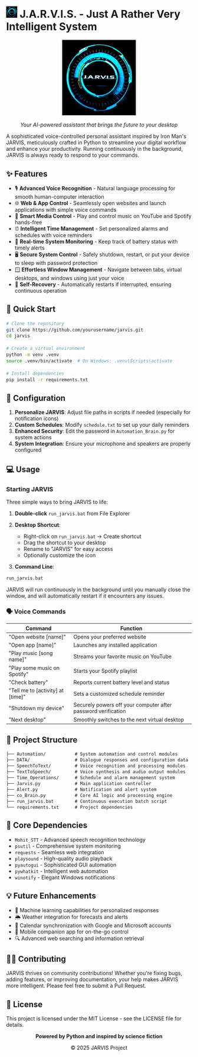 # <img src="logo.png" width="30"> J.A.R.V.I.S. - Just A Rather Very Intelligent System

<div align="center">
  <img src="logo.png" width="200">
  <p><i>Your AI-powered assistant that brings the future to your desktop</i></p>
</div>

A sophisticated voice-controlled personal assistant inspired by Iron Man's JARVIS, meticulously crafted in Python to streamline your digital workflow and enhance your productivity. Running continuously in the background, JARVIS is always ready to respond to your commands.

## ✨ Features

- 🎙️ **Advanced Voice Recognition** - Natural language processing for smooth human-computer interaction
- 🌐 **Web & App Control** - Seamlessly open websites and launch applications with simple voice commands
- 🎵 **Smart Media Control** - Play and control music on YouTube and Spotify hands-free
- ⏰ **Intelligent Time Management** - Set personalized alarms and schedules with voice reminders
- 🔋 **Real-time System Monitoring** - Keep track of battery status with timely alerts
- 🖥️ **Secure System Control** - Safely shutdown, restart, or put your device to sleep with password protection
- 🪟 **Effortless Window Management** - Navigate between tabs, virtual desktops, and windows using just your voice
- 🔄 **Self-Recovery** - Automatically restarts if interrupted, ensuring continuous operation

## 🚀 Quick Start

```bash
# Clone the repository
git clone https://github.com/yourusername/jarvis.git
cd jarvis

# Create a virtual environment
python -m venv .venv
source .venv/bin/activate  # On Windows: .venv\Scripts\activate

# Install dependencies
pip install -r requirements.txt
```

## 🔧 Configuration

1. **Personalize JARVIS**: Adjust file paths in scripts if needed (especially for notification icons)
2. **Custom Schedules**: Modify `schedule.txt` to set up your daily reminders
3. **Enhanced Security**: Edit the password in `Automation_Brain.py` for system actions
4. **System Integration**: Ensure your microphone and speakers are properly configured

## 💻 Usage

### Starting JARVIS

Three simple ways to bring JARVIS to life:

1. **Double-click** `run_jarvis.bat` from File Explorer
2. **Desktop Shortcut**:
   - Right-click on `run_jarvis.bat` → Create shortcut
   - Drag the shortcut to your desktop
   - Rename to "JARVIS" for easy access
   - Optionally customize the icon

3. **Command Line**:
```bash
run_jarvis.bat
```

JARVIS will run continuously in the background until you manually close the window, and will automatically restart if it encounters any issues.

### 🗣️ Voice Commands

| Command | Function |
|---------|----------|
| "Open website [name]" | Opens your preferred website |
| "Open app [name]" | Launches any installed application |
| "Play music [song name]" | Streams your favorite music on YouTube |
| "Play some music on Spotify" | Starts your Spotify playlist |
| "Check battery" | Reports current battery level and status |
| "Tell me to [activity] at [time]" | Sets a customized schedule reminder |
| "Shutdown my device" | Securely powers off your computer after password verification |
| "Next desktop" | Smoothly switches to the next virtual desktop |

## 📁 Project Structure

```
├── Automation/           # System automation and control modules
├── DATA/                 # Dialogue responses and configuration data
├── SpeechToText/         # Voice recognition and processing modules
├── TextToSpeech/         # Voice synthesis and audio output modules
├── Time_Operations/      # Schedule and alarm management system
├── Jarvis.py             # Main application controller
├── Alert.py              # Notification and alert system
├── co_Brain.py           # Core AI logic and processing engine
├── run_jarvis.bat        # Continuous execution batch script
└── requirements.txt      # Project dependencies
```

## 🔄 Core Dependencies

- `Mohit_STT` - Advanced speech recognition technology
- `psutil` - Comprehensive system monitoring
- `requests` - Seamless web integration
- `playsound` - High-quality audio playback
- `pyautogui` - Sophisticated GUI automation
- `pywhatkit` - Intelligent web automation
- `winotify` - Elegant Windows notifications

## 💡 Future Enhancements

- 🧠 Machine learning capabilities for personalized responses
- 🌦️ Weather integration for forecasts and alerts
- 📅 Calendar synchronization with Google and Microsoft accounts
- 📱 Mobile companion app for on-the-go control
- 🔍 Advanced web searching and information retrieval

## 👨‍💻 Contributing

JARVIS thrives on community contributions! Whether you're fixing bugs, adding features, or improving documentation, your help makes JARVIS more intelligent. Please feel free to submit a Pull Request.

## 📄 License

This project is licensed under the MIT License - see the LICENSE file for details.

<div align="center">
  <p><b>Powered by Python and inspired by science fiction</b></p>
  <p>© 2025 JARVIS Project</p>
</div> 